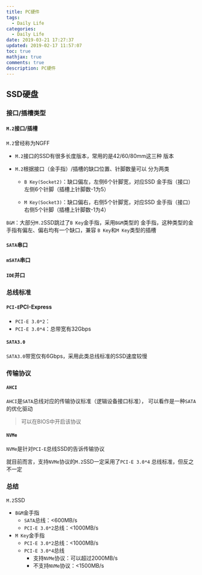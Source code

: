 ```yaml
---
title: PC硬件
tags:
  - Daily Life
categories:
  - Daily Life
date: 2019-03-21 17:27:37
updated: 2019-02-17 11:57:07
toc: true
mathjax: true
comments: true
description: PC硬件
---
```


##	SSD硬盘

###	接口/插槽类型

####	`M.2`接口/插槽

`M.2`曾经称为NGFF

-	`M.2`接口的SSD有很多长度版本，常用的是42/60/80mm这三种
	版本

-	`M.2`根据接口（金手指）/插槽的缺口位置、针脚数量可以
	分为两类

	-	`B Key(Socket2)`：缺口偏左，左侧6个针脚宽，对应SSD
		金手指（接口）左侧6个针脚（插槽上针脚数-1为5）

	-	`M Key(Socket3)`：缺口偏右，右侧5个针脚宽，对应SSD
		金手指（接口）右侧5个针脚（插槽上针脚数-1为4）

`B&M`：大部分`M.2`SSD跳过了`B Key`金手指，采用`B&M`类型的
金手指，这种类型的金手指有偏左、偏右均有一个缺口，兼容
`B Key`和`M Key`类型的插槽

####	`SATA`串口

####	`mSATA`串口

####	`IDE`并口

###	总线标准

####	`PCI-E`PCI-Express

-	`PCI-E 3.0*2`：
-	`PCI-E 3.0*4`：总带宽有32Gbps

####	`SATA3.0`

`SATA3.0`带宽仅有6Gbps，采用此类总线标准的SSD速度较慢

	
###	传输协议

####	`AHCI`

`AHCI`是`SATA`总线对应的传输协议标准（逻辑设备接口标准），
可以看作是一种`SATA`的优化驱动

>	可以在BIOS中开启该协议

####	`NVMe` 
`NVMe`是针对`PCI-E`总线SSD的告诉传输协议

就目前而言，支持`NVMe`协议的`M.2`SSD一定采用了`PCI-E 3.0*4`
总线标准，但反之不一定

###	总结

`M.2`SSD

-	`B&M`金手指
	-	`SATA`总线：<600MB/s
	-	`PCI-E 3.0*2`总线：<1000MB/s
-	`M Key`金手指
	-	`PCI-E 3.0*2`总线：<1000MB/s
	-	`PCI-E 3.0*4`总线
		-	支持`NVMe`协议：可以超过2000MB/s
		-	不支持`NVMe`协议：<1500MB/s


